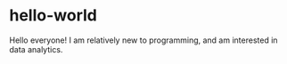 # hello-world

Hello everyone! I am relatively new to programming, and am interested in data analytics.
